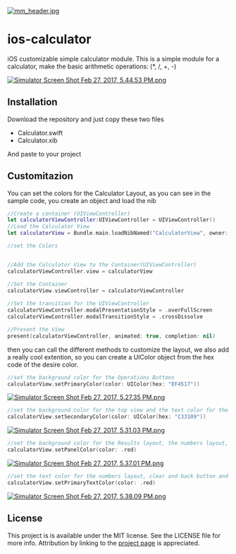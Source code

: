[![mm_header.jpg](https://s16.postimg.org/674mqlohx/mm_header.jpg)](https://postimg.org/image/dzvaikugx/)

# ios-calculator
iOS customizable simple calculator module.
This is a simple module for a calculator, make the basic arithmetic operations: (*, /, +, -)

[![Simulator Screen Shot Feb 27, 2017, 5.44.53 PM.png](https://s10.postimg.org/d34o66rjd/Simulator_Screen_Shot_Feb_27_2017_5_44_53_PM.png)](https://postimg.org/image/qwt0v8k4l/)

## Installation
Download the repository and just copy these two files

* Calculator.swift
* Calculator.xib

And paste to your project

## Customitazion

You can set the colors for the Calculator Layout, as you can see in the sample code, you create an object and load the nib

```swift
//Create a container (UIViewController)
let calculatorViewController:UIViewController = UIViewController()
//Load the Calculator View
let calculatorView = Bundle.main.loadNibNamed("CalculatorView", owner: nil, options: nil)?[0] as! CalculatorView

//set the Colors


//Add the Calculator View to the Container(UIViewController)
calculatorViewController.view = calculatorView

//Set the Container
calculatorView.viewController = calculatorViewController
        
//Set the transition for the UIViewController
calculatorViewController.modalPresentationStyle = .overFullScreen
calculatorViewController.modalTransitionStyle = .crossDissolve

//Present the View
present(calculatorViewController, animated: true, completion: nil)
```

then you can call the different methods to customize the layout, we also add a really cool extention, so you can create a UIColor object from the hex code of the desire color.

```swift
//set the background color for the Operations Buttons  
calculatorView.setPrimaryColor(color: UIColor(hex: "EF4517"))
```

[![Simulator Screen Shot Feb 27, 2017, 5.27.35 PM.png](https://s27.postimg.org/e16zizz5v/Simulator_Screen_Shot_Feb_27_2017_5_27_35_PM.png)](https://postimg.org/image/a4tnn0e67/)

```swift
//set the background color for the top view and the text color for the ok button 
calculatorView.setSecondaryColor(color: UIColor(hex: "C33109"))
```

[![Simulator Screen Shot Feb 27, 2017, 5.31.03 PM.png](https://s1.postimg.org/lm8d0zgi7/Simulator_Screen_Shot_Feb_27_2017_5_31_03_PM.png)](https://postimg.org/image/5b894o40b/)

```swift
//set the background color for the Results layout, the numbers layout, the text color for the operation buttons, and the close button
calculatorView.setPanelColor(color: .red)
```

[![Simulator Screen Shot Feb 27, 2017, 5.37.01 PM.png](https://s8.postimg.org/4r55cyrbp/Simulator_Screen_Shot_Feb_27_2017_5_37_01_PM.png)](https://postimg.org/image/cwn7b4fkh/)

```swift
//set the text color for the numbers layout, clear and back button and history label
calculatorView.setPrimaryTextColor(color: .red)
```

[![Simulator Screen Shot Feb 27, 2017, 5.38.09 PM.png](https://s1.postimg.org/c9265assf/Simulator_Screen_Shot_Feb_27_2017_5_38_09_PM.png)](https://postimg.org/image/ah97ae9ff/)


## License

This project is is available under the MIT license. See the LICENSE file for more info. Attribution by linking to the [project page](https://github.com/RomeRock/ios-calculator) is appreciated.

